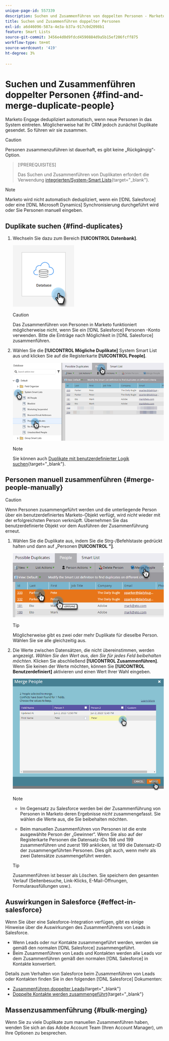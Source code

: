 ```yaml
---
unique-page-id: 557339
description: Suchen und Zusammenführen von doppelten Personen - Marketo-Dokumente - Produktdokumentation
title: Suchen und Zusammenführen doppelter Personen
exl-id: a6d46096-587a-4e3a-b37a-917c0d2098b1
feature: Smart Lists
source-git-commit: 3456e4d0d9fdcd4590884d9a5b15ef206fcff875
workflow-type: tm+mt
source-wordcount: '419'
ht-degree: 3%

---
```


# Suchen und Zusammenführen doppelter Personen {#find-and-merge-duplicate-people}

Marketo Engage dedupliziert automatisch, wenn neue Personen in das System eintreten. Möglicherweise hat Ihr CRM jedoch zunächst Duplikate gesendet. So führen wir sie zusammen.

>[!CAUTION]
>
>Personen zusammenzuführen ist dauerhaft, es gibt keine „Rückgängig“-Option.

>[!PREREQUISITES]
>
>Das Suchen und Zusammenführen von Duplikaten erfordert die Verwendung [integrierten/System-Smart Lists](/help/marketo/product-docs/core-marketo-concepts/smart-lists-and-static-lists/using-smart-lists/use-built-in-system-smart-lists.md){target="_blank"}.

>[!NOTE]
>
>Marketo wird nicht automatisch dedupliziert, wenn ein [!DNL Salesforce] oder eine [!DNL Microsoft Dynamics] Synchronisierung durchgeführt wird oder Sie Personen manuell eingeben.

## Duplikate suchen {#find-duplicates}

1. Wechseln Sie dazu zum Bereich **[!UICONTROL Datenbank]**.

   ![](assets/find-and-merge-duplicate-people-1.png)

   >[!CAUTION]
   >
   >Das Zusammenführen von Personen in Marketo funktioniert möglicherweise nicht, wenn Sie ein [!DNL Salesforce] Personen -Konto verwenden. Bitte die Einträge nach Möglichkeit in [!DNL Salesforce] zusammenführen.

1. Wählen Sie die **[!UICONTROL Mögliche Duplikate]** System Smart List aus und klicken Sie auf die Registerkarte **[!UICONTROL People]**.

   ![](assets/find-and-merge-duplicate-people-2.png)

   >[!NOTE]
   >
   >Sie können auch [Duplikate mit benutzerdefinierter Logik suchen](/help/marketo/product-docs/core-marketo-concepts/smart-lists-and-static-lists/managing-people-in-smart-lists/find-duplicate-people-with-custom-logic.md){target="_blank"}.

## Personen manuell zusammenführen {#merge-people-manually}

>[!CAUTION]
>
>Wenn Personen zusammengeführt werden und die unterliegende Person über ein benutzerdefiniertes Marketo-Objekt verfügt, wird _nicht_ wieder mit der erfolgreichsten Person verknüpft. Übernehmen Sie das benutzerdefinierte Objekt vor dem Ausführen der Zusammenführung erneut.

1. Wählen Sie die Duplikate aus, indem Sie die Strg-/Befehlstaste gedrückt halten und dann auf „Personen **[!UICONTROL &quot;]**.

   ![](assets/find-and-merge-duplicate-people-3.png)

   >[!TIP]
   >
   >Möglicherweise gibt es zwei oder mehr Duplikate für dieselbe Person. Wählen Sie sie alle gleichzeitig aus.

1. Die Werte zwischen Datensätzen, die nicht übereinstimmen, werden angezeigt. _Wählen Sie den Wert aus, den Sie für jedes Feld beibehalten möchten_. Klicken Sie abschließend **[!UICONTROL Zusammenführen]**. Wenn Sie keinen der Werte möchten, können Sie **[!UICONTROL Benutzerdefiniert]** aktivieren und einen Wert Ihrer Wahl eingeben.

   ![](assets/find-and-merge-duplicate-people-4.png)

   >[!NOTE]
   >
   >* Im Gegensatz zu Salesforce werden bei der Zusammenführung von Personen in Marketo deren Ergebnisse _nicht_ zusammengefasst. Sie wählen die Werte aus, die Sie beibehalten möchten.
   >
   >* Beim manuellen Zusammenführen von Personen ist die erste ausgewählte Person der „Gewinner“. Wenn Sie also auf der Registerkarte Personen die Datensatz-IDs 198 und 199 zusammenführen und zuerst 199 anklicken, ist 199 die Datensatz-ID der zusammengeführten Personen. Dies gilt auch, wenn mehr als zwei Datensätze zusammengeführt werden.

   >[!TIP]
   >
   >Zusammenführen ist besser als Löschen. Sie speichern den gesamten Verlauf (Seitenbesuche, Link-Klicks, E-Mail-Öffnungen, Formularausfüllungen usw.).

## Auswirkungen in Salesforce {#effect-in-salesforce}

Wenn Sie über eine Salesforce-Integration verfügen, gibt es einige Hinweise über die Auswirkungen des Zusammenführens von Leads in Salesforce.

* Wenn Leads oder nur Kontakte zusammengeführt werden, werden sie gemäß den normalen [!DNL Salesforce] zusammengeführt.
* Beim Zusammenführen von Leads und Kontakten werden alle Leads vor dem Zusammenführen gemäß den normalen [!DNL Salesforce] in Kontakte konvertiert.

Details zum Verhalten von Salesforce beim Zusammenführen von Leads oder Kontakten finden Sie in den folgenden [!DNL Salesforce] Dokumenten:

* [Zusammenführen doppelter Leads](https://help.salesforce.com/HTViewHelpDoc?id=leads_merge.htm&language=en_US){target="_blank"}
* [Doppelte Kontakte werden zusammengeführt](https://help.salesforce.com/HTViewHelpDoc?id=contacts_merge.htm&language=en_US){target="_blank"}

## Massenzusammenführung {#bulk-merging}

Wenn Sie zu viele Duplikate zum manuellen Zusammenführen haben, wenden Sie sich an das Adobe Account Team (Ihren Account Manager), um Ihre Optionen zu besprechen.
